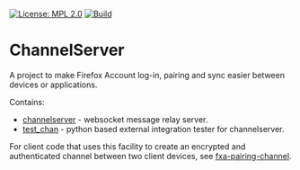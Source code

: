 [![License: MPL 2.0](https://img.shields.io/badge/License-MPL%202.0-brightgreen.svg)](https://opensource.org/licenses/MPL-2.0)
[![Build](https://travis-ci.org/mozilla-services/channelserver.svg?branch=master)](https://travis-ci.org/mozilla-services/channelserver)

# ChannelServer

A project to make Firefox Account log-in, pairing and sync easier
between devices or applications.

Contains:

- [channelserver](./channelserver/) - websocket message relay server.
- [test_chan](./test_chan/) - python based external integration tester
  for channelserver.

For client code that uses this facility to create
an encrypted and authenticated channel between two
client devices, see [fxa-pairing-channel](https://github.com/mozilla/fxa-pairing-channel).

